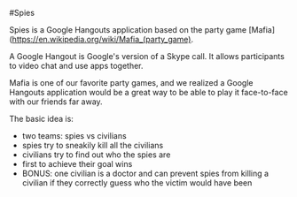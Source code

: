 #Spies

Spies is a Google Hangouts application based on the party game [Mafia](https://en.wikipedia.org/wiki/Mafia_(party_game).


A Google Hangout is Google's version of a Skype call. It allows participants to video chat and use apps together.


Mafia is one of our favorite party games, and we realized a Google Hangouts application would be a great way to be able to play it face-to-face with our friends far away.


The basic idea is:
 - two teams: spies vs civilians
 - spies try to sneakily kill all the civilians
 - civilians try to find out who the spies are
 - first to achieve their goal wins
 - BONUS: one civilian is a doctor and can prevent spies from killing a civilian if they correctly guess who the victim would have been
